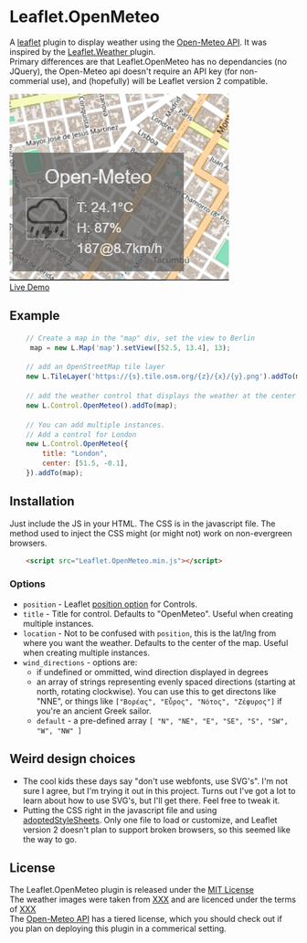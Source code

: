 # Leaflet.OpenMeteo
A [leaflet](https://leafletjs.com) plugin to display weather using
the [Open-Meteo API](https://www.open-meteo.com).  It was inspired by
the [ Leaflet.Weather ](https://github.com/oskosk/Leaflet.Weather) plugin.  
Primary differences are that Leaflet.OpenMeteo has no dependancies 
(no JQuery), the Open-Meteo api doesn't require an API key (for non-
commerial use), and (hopefully) will be Leaflet version 2 compatible. 

[<img src="screenshot.png">](./screenshot.png)
<br/>
[Live Demo](https://almamigratoria-netizen.github.io/Leaflet.OpenMeteo/)

## Example
``` javascript
    // Create a map in the "map" div, set the view to Berlin
     map = new L.Map('map').setView([52.5, 13.4], 13);

    // add an OpenStreetMap tile layer
    new L.TileLayer('https://{s}.tile.osm.org/{z}/{x}/{y}.png').addTo(map);

    // add the weather control that displays the weather at the center of the map
    new L.Control.OpenMeteo().addTo(map);

    // You can add multiple instances.
    // Add a control for London
    new L.Control.OpenMeteo({
        title: "London",
        center: [51.5, -0.1],
    }).addTo(map);
```

## Installation
Just include the JS in your HTML.  The CSS is in the javascript file.  The method used to inject the CSS might (or might not) work on non-evergreen browsers.
```html
    <script src="Leaflet.OpenMeteo.min.js"></script>
```

### Options
* `position` - Leaflet [position option](https://leafletjs.com/reference.html#control-position) for Controls.
* `title` - Title for control.  Defaults to "OpenMeteo".  Useful when creating multiple instances.
* `location` - Not to be confused with `position`, this is the lat/lng from where you want the weather.  Defaults to the center of the map.  Useful when creating multiple instances.
* `wind_directions` - options are:
  * if undefined or ommitted, wind direction displayed in degrees
  * an array of strings representing evenly spaced directions (starting at north, rotating clockwise).  You can use this to get directons like "NNE", or things like `["Βορέας", "Εὖρος", "Νότος", "Ζέφυρος"]` if you're an ancient Greek sailor.
  * `default` - a pre-defined array `[ "N", "NE", "E", "SE", "S", "SW", "W", "NW" ]`

## Weird design choices
* The cool kids these days say "don't use webfonts, use SVG's".  I'm not sure I agree, but I'm trying it out in this project.  Turns out I've got a lot to learn about how to use SVG's, but I'll get there.  Feel free to tweak it.
* Putting the CSS right in the javascript file and using [adoptedStyleSheets](https://caniuse.com/?search=adoptedStyleSheets).  Only one file to load or customize, and Leaflet version 2 doesn't plan to support broken browsers, so this seemed like the way to go.

## License
The Leaflet.OpenMeteo plugin is released under the [MIT License](https://opensource.org/license/mit)<br/>
The weather images were taken from [XXX](https://github.com/xxx/yyy) and are licenced under the terms of [XXX](https://opensource.org/license/xxx)<br/>
The [Open-Meteo API](https://open-meteo.com/en/pricing) has a tiered license, which you should check out if you plan on deploying this plugin in a commerical setting.
